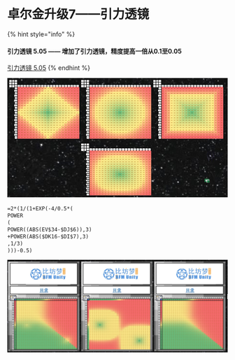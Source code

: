 # 卓尔金升级7——引力透镜

{% hint style="info" %}
#### 引力透镜 5.05 —— 增加了引力透镜，精度提高一倍从0.1至0.05

[引力透镜 5.05](https://share.weiyun.com/7fDhamQ4)
{% endhint %}

![](<../../../.gitbook/assets/屏幕快照 2021-08-23 上午9.03.45.png>)

```
=2*(1/(1+EXP(-4/0.5*(
POWER
(
POWER((ABS(EV$34-$DJ$6)),3)
+POWER(ABS($DK16-$DI$7),3)
,1/3)
)))-0.5)
```

![](<../../../.gitbook/assets/image (39).png>)
